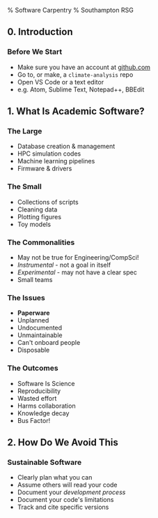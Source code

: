 % Software Carpentry
% Southampton RSG

## 0. Introduction


### Before We Start

- Make sure you have an account at [github.com](https://www.github.com)
- Go to, or make, a `climate-analysis` repo
- Open VS Code or a text editor
- e.g. Atom, Sublime Text, Notepad++, BBEdit


## 1. What Is Academic Software?


### The Large

- Database creation & management
- HPC simulation codes
- Machine learning pipelines
- Firmware & drivers


### The Small

- Collections of scripts
- Cleaning data
- Plotting figures
- Toy models


### The Commonalities

- May not be true for Engineering/CompSci!
- *Instrumental* - not a goal in itself
- *Experimental* - may not have a clear spec
- Small teams


### The Issues

- **Paperware**
- Unplanned
- Undocumented
- Unmaintainable
- Can't onboard people
- Disposable


### The Outcomes

- Software Is Science
- Reproducibility
- Wasted effort
- Harms collaboration
- Knowledge decay
- Bus Factor!


## 2. How Do We Avoid This


### Sustainable Software

- Clearly plan what you can
- Assume others will read your code
- Document your *development process*
- Document your code's limitations
- Track and cite specific versions